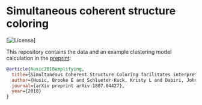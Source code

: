 Simultaneous coherent structure coloring
========================================

[![License](https://img.shields.io/github/license/mashape/apistatus.svg)]

This repository contains the data and an example clustering model calculation in the [preprint](https://arxiv.org/abs/1807.04427):

```bibtex
@article{husic2018amplifying,
  title={Simultaneous Coherent Structure Coloring facilitates interpretable clustering of scientific data by amplifying dissimilarity},
  author={Husic, Brooke E and Schlueter-Kuck, Kristy L and Dabiri, John O},
  journal={arXiv preprint arXiv:1807.04427},
  year={2018}
}
```
